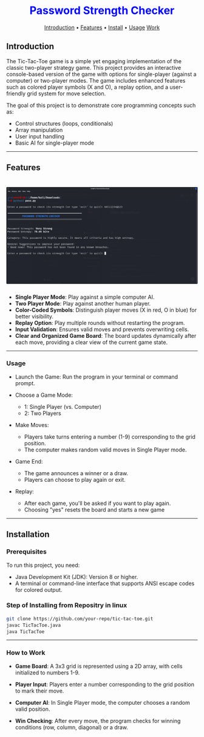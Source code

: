 <div align="center">
    <h1 style="font-weight: bold; color: blue;">Password Strength Checker </h1>
</div>


<p align="center">
  <a href="#introduction">Introduction</a> •
  <a href="#features">Features</a> •
  <a href="#installation">Install</a> •
  <a href="#usage">Usage</a>
  <a href="#How to Work">Work</a>
</p>


## Introduction

The Tic-Tac-Toe game is a simple yet engaging implementation of the classic two-player strategy game. This project provides an interactive console-based version of the game with options for single-player (against a computer) or two-player modes. The game includes enhanced features such as colored player symbols (X and O), a replay option, and a user-friendly grid system for move selection.

The goal of this project is to demonstrate core programming concepts such as:

- Control structures (loops, conditionals)
- Array manipulation
- User input handling
- Basic AI for single-player mode



---

## Features

<h1 align="left">
  <img src="image/image.png" alt="Password_Strength_Checker" width="700px"></a>
  <br>
</h1>


- **Single Player Mode**: Play against a simple computer AI.
- **Two Player Mode**: Play against another human player.
- **Color-Coded Symbols**: Distinguish player moves (X in red, O in blue) for better visibility.
- **Replay Option**: Play multiple rounds without restarting the program.
- **Input Validation**: Ensures valid moves and prevents overwriting cells.
- **Clear and Organized Game Board**: The board updates dynamically after each move, providing a clear view of the current game state.


---

### Usage 

- Launch the Game: Run the program in your terminal or command prompt.

- Choose a Game Mode:

  - 1: Single Player (vs. Computer)
  - 2: Two Players
- Make Moves:

  - Players take turns entering a number (1-9) corresponding to the grid position.
  - The computer makes random valid moves in Single Player mode.
- Game End:

  - The game announces a winner or a draw.
  - Players can choose to play again or exit.
- Replay:

  - After each game, you'll be asked if you want to play again.
  - Choosing "yes" resets the board and starts a new game
 
---
## Installation

### Prerequisites
To run this project, you need:

- Java Development Kit (JDK): Version 8 or higher.
- A terminal or command-line interface that supports ANSI escape codes for colored output.

  
### Step of Installing from Repositry in linux
```bash
git clone https://github.com/your-repo/tic-tac-toe.git
javac TicTacToe.java
java TicTacToe
```


---

### How to Work

- **Game Board**: A 3x3 grid is represented using a 2D array, with cells initialized to numbers 1-9.

- **Player Input**: Players enter a number corresponding to the grid position to mark their move.

- **Computer AI**: In Single Player mode, the computer chooses a random valid position.

- **Win Checking**: After every move, the program checks for winning conditions (row, column, diagonal) or a draw.
